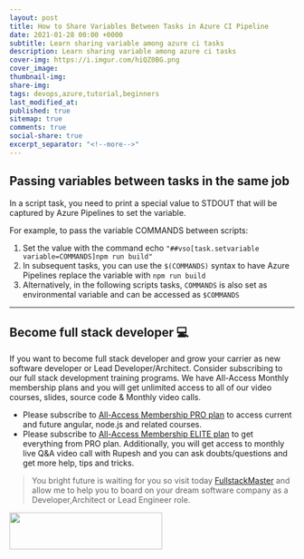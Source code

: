 ```yaml
---
layout: post
title: How to Share Variables Between Tasks in Azure CI Pipeline
date: 2021-01-28 00:00 +0000
subtitle: Learn sharing variable among azure ci tasks
description: Learn sharing variable among azure ci tasks
cover-img: https://i.imgur.com/hiQZ0BG.png
cover_image:
thumbnail-img:
share-img:
tags: devops,azure,tutorial,beginners
last_modified_at:
published: true
sitemap: true
comments: true
social-share: true
excerpt_separator: "<!--more-->"
---
```


## Passing variables between tasks in the same job
In a script task, you need to print a special value to STDOUT that will be captured by Azure Pipelines to set the variable.


For example, to pass the variable COMMANDS between scripts:
1. Set the value with the command echo `"##vso[task.setvariable variable=COMMANDS]npm run build"`
2. In subsequent tasks, you can use the `$(COMMANDS)` syntax to have Azure Pipelines replace the variable with `npm run build`
3. Alternatively, in the following scripts tasks, `COMMANDS` is also set as environmental variable and can be accessed as `$COMMANDS`


--- 
## Become full stack developer 💻

If you want to become full stack developer and grow your carrier as new software developer or Lead Developer/Architect. Consider subscribing to our full stack development training programs. We have All-Access Monthly membership plans and you will get unlimited access to all of our video courses, slides, source code & Monthly video calls.

- Please subscribe to [All-Access Membership PRO plan](https://www.fullstackmaster.net/pro) to access current and future angular, node.js and related courses.
- Please subscribe to [All-Access Membership ELITE plan](https://www.fullstackmaster.net/elite) to get everything from PRO plan. Additionally, you will get access to monthly live Q&A video call with Rupesh and you can ask doubts/questions and get more help, tips and tricks.

> You bright future is waiting for you so visit today [FullstackMaster](www.fullstackmaster.net) and allow me to help you to board on your dream software company as a Developer,Architect or Lead Engineer role.
<a href="https://www.fullstackmaster.net">
    <img height="65" src="https://i.imgur.com/9OCLciM.png" width="270">
</a>
 
